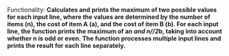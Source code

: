 Functionality: **Calculates and prints the maximum of two possible values for each input line, where the values are determined by the number of items (n), the cost of item A (a), and the cost of item B (b). For each input line, the function prints the maximum of a*n and n//2*b, taking into account whether n is odd or even. The function processes multiple input lines and prints the result for each line separately.**